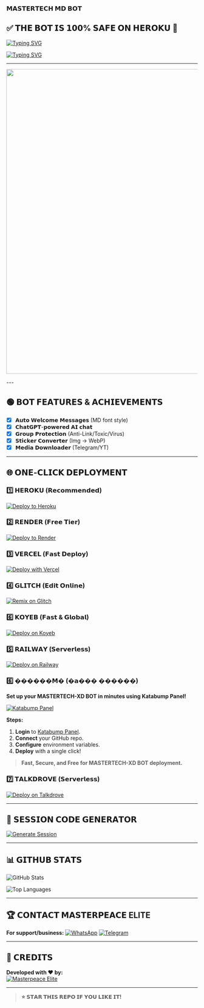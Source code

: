 ### 𝗠𝗔𝗦𝗧𝗘𝗥𝗧𝗘𝗖𝗛 𝗠𝗗 𝗕𝗢𝗧

## ✅ 𝗧𝗛𝗘 𝗕𝗢𝗧 𝗜𝗦 𝟭𝟬𝟬% 𝗦𝗔𝗙𝗘 𝗢𝗡 𝗛𝗘𝗥𝗢𝗞𝗨 💯

[![Typing SVG](https://readme-typing-svg.herokuapp.com?font=Rockstar-ExtraBold&size=30&pause=2000&color=8A2BE2&center=true&vCenter=true&width=815&height=60&lines=𝗠𝗔𝗦𝗧𝗘𝗥𝗧𝗘𝗖𝗛~X𝗗+𝗠𝗔𝗦𝗧𝗘𝗥𝗧𝗘𝗖𝗛~X𝗗+𝗠𝗔𝗦𝗧𝗘𝗥𝗧𝗘𝗖𝗛~X𝗗+𝗠𝗔𝗦𝗧𝗘𝗥𝗧𝗘𝗖𝗛~X𝗗)](https://git.io/typing-svg)

[![Typing SVG](https://readme-typing-svg.herokuapp.com?font=Rockstar-ExtraBold&size=30&pause=2000&color=FF1493&center=true&vCenter=true&width=815&height=60&lines=𝗖𝗥𝗘𝗔𝗧𝗘𝗗+𝗕𝗬+𝗠𝗔𝗦𝗧𝗘𝗥𝗣𝗘𝗔𝗖𝗘~𝗘𝗟𝗜𝗧𝗘)](https://git.io/typing-svg)

---
<p align="center"><img src="https://i.ibb.co/yBYGfQSH/file-000000006ab8622f84f751fde440202a.png" width="700" height="800"/></p>
---

## 🟢 𝗕𝗢𝗧 𝗙𝗘𝗔𝗧𝗨𝗥𝗘𝗦 & 𝗔𝗖𝗛𝗜𝗘𝗩𝗘𝗠𝗘𝗡𝗧𝗦
- [x] 𝗔𝘂𝘁𝗼 𝗪𝗲𝗹𝗰𝗼𝗺𝗲 𝗠𝗲𝘀𝘀𝗮𝗴𝗲𝘀 (MD font style)
- [x] 𝗖𝗵𝗮𝘁𝗚𝗣𝗧-𝗽𝗼𝘄𝗲𝗿𝗲𝗱 𝗔𝗜 𝗰𝗵𝗮𝘁
- [x] 𝗚𝗿𝗼𝘂𝗽 𝗣𝗿𝗼𝘁𝗲𝗰𝘁𝗶𝗼𝗻 (Anti-Link/Toxic/Virus)
- [x] 𝗦𝘁𝗶𝗰𝗸𝗲𝗿 𝗖𝗼𝗻𝘃𝗲𝗿𝘁𝗲𝗿 (Img → WebP)
- [x] 𝗠𝗲𝗱𝗶𝗮 𝗗𝗼𝘄𝗻𝗹𝗼𝗮𝗱𝗲𝗿 (Telegram/YT)

---

## 🌐 𝗢𝗡𝗘-𝗖𝗟𝗜𝗖𝗞 𝗗𝗘𝗣𝗟𝗢𝗬𝗠𝗘𝗡𝗧

### 1️⃣ 𝗛𝗘𝗥𝗢𝗞𝗨 (𝗥𝗲𝗰𝗼𝗺𝗺𝗲𝗻𝗱𝗲𝗱)
[![Deploy to Heroku](https://img.shields.io/badge/𝗗𝗘𝗣𝗟𝗢𝗬_𝗢𝗻_𝗛𝗘𝗥𝗢𝗞𝗨-430098?style=for-the-badge&logo=heroku)](https://dashboard.heroku.com/new?template=https://github.com/Mastertech-XD/MASTERTECH-XD-V2)

### 2️⃣ 𝗥𝗘𝗡𝗗𝗘𝗥 (𝗙𝗿𝗲𝗲 𝗧𝗶𝗲𝗿)
[![Deploy to Render](https://img.shields.io/badge/𝗗𝗘𝗣𝗟𝗢𝗬_𝗼𝗻_𝗥𝗘𝗡𝗗𝗘𝗥-46E3B7?style=for-the-badge&logo=render)](https://render.com/deploy?repo=https://github.com/Mastertech-XD/MASTERTECH-XD-V2)

### 3️⃣ 𝗩𝗘𝗥𝗖𝗘𝗟 (𝗙𝗮𝘀𝘁 𝗗𝗲𝗽𝗹𝗼𝘆)
[![Deploy with Vercel](https://img.shields.io/badge/𝗗𝗘𝗣𝗟𝗢𝗬_𝗼𝗻_𝗩𝗘𝗥𝗖𝗘𝗟-000000?style=for-the-badge&logo=vercel)](https://vercel.com/new/clone?repository-url=https://github.com/Mastertech-XD/MASTERTECH-XD-V2)

### 4️⃣ 𝗚𝗟𝗜𝗧𝗖𝗛 (𝗘𝗱𝗶𝘁 𝗢𝗻𝗹𝗶𝗻𝗲)
[![Remix on Glitch](https://img.shields.io/badge/𝗥𝗘𝗠𝗜𝗫_𝗼𝗻_𝗚𝗟𝗜𝗧𝗖𝗛-3333FF?style=for-the-badge&logo=glitch)](https://glitch.com/edit/#!/import/github/Mastertech-XD/MASTERTECH-XD-V2)

### 6️⃣ 𝗞𝗢𝗬𝗘𝗕 (𝗙𝗮𝘀𝘁 & 𝗚𝗹𝗼𝗯𝗮𝗹)
[![Deploy on Koyeb](https://img.shields.io/badge/𝗗𝗘𝗣𝗟𝗢𝗬_𝗼𝗻_𝗞𝗢𝗬𝗘𝗕-121212?style=for-the-badge&logo=koyeb&logoColor=white)](https://app.koyeb.com/deploy?type=git&repository=github.com/Mastertech-XD/MASTERTECH-XD-V2&branch=main&name=mastertech-md)


### 5️⃣ 𝗥𝗔𝗜𝗟𝗪𝗔𝗬 (𝗦𝗲𝗿𝘃𝗲𝗿𝗹𝗲𝘀𝘀)
[![Deploy on Railway](https://img.shields.io/badge/𝗗𝗘𝗣𝗟𝗢𝗬_𝗼𝗻_𝗥𝗔𝗜𝗟𝗪𝗔𝗬-0B1D3F?style=for-the-badge&logo=railway)](https://railway.app/new/template?template=https://github.com/Mastertech-XD/MASTERTECH-XD-V2)


### 6️⃣ ������𝗠� (�𝗮��� ������)

**Set up your MASTERTECH-XD BOT in minutes using Katabump Panel!**

[![Katabump Panel](https://img.shields.io/badge/KATABUMP_PANEL-8A2BE2?style=for-the-badge&logo=server&logoColor=white)](https://dashboard.katabump.com/auth/login#203630)

**Steps:**
1. **Login** to [Katabump Panel](https://dashboard.katabump.com/auth/login#203630).
2. **Connect** your GitHub repo.
3. **Configure** environment variables.
4. **Deploy** with a single click!

> **Fast, Secure, and Free for MASTERTECH-XD BOT deployment.**

### 7️⃣ 𝗧𝗔𝗟𝗞𝗗𝗥𝗢𝗩𝗘 (𝗦𝗲𝗿𝘃𝗲𝗿𝗹𝗲𝘀𝘀)
[![Deploy on Talkdrove](https://img.shields.io/badge/DEPLOY_on_TALKDROVE-0A66C2?style=for-the-badge&logo=globe&logoColor=white)](https://talkdrove.com/new/template?template=https://github.com/Mastertech-XD/MASTERTECH-XD-V2)



---

## 🔑 𝗦𝗘𝗦𝗦𝗜𝗢𝗡 𝗖𝗢𝗗𝗘 𝗚𝗘𝗡𝗘𝗥𝗔𝗧𝗢𝗥
[![Generate Session](https://img.shields.io/badge/𝗚𝗘𝗡𝗘𝗥𝗔𝗧𝗘_𝗦𝗘𝗦𝗦𝗜𝗢𝗡_𝗖𝗢𝗗𝗘-FF9900?style=for-the-badge)](https://elite-master-pair.onrender.com)

---

## 📊 𝗚𝗜𝗧𝗛𝗨𝗕 𝗦𝗧𝗔𝗧𝗦
![GitHub Stats](https://github-readme-stats.vercel.app/api?username=Mastertech-XD&repo=MASTERTECH-XD-V2&show_icons=true&theme=dark)

![Top Languages](https://github-readme-stats.vercel.app/api/top-langs/?username=Mastertech-XD&layout=compact&theme=dark)

---

## 🏆 𝗖𝗢𝗡𝗧𝗔𝗖𝗧 𝗠𝗔𝗦𝗧𝗘𝗥𝗣𝗘𝗔𝗖𝗘 ELITE
**For support/business:**
[![WhatsApp](https://img.shields.io/badge/𝗪𝗵𝗮𝘁𝘀𝗔𝗽𝗽-25D366?style=for-the-badge&logo=whatsapp&logoColor=white)](https://wa.me/254743727510)
[![Telegram](https://img.shields.io/badge/𝗧𝗲𝗹𝗲𝗴𝗿𝗮𝗺-26A5E4?style=for-the-badge&logo=telegram&logoColor=white)](https://t.me/masterpeace_elite)

---

## 🧠 𝗖𝗥𝗘𝗗𝗜𝗧𝗦
**Developed with ❤️ by:**  
[![Masterpeace Elite](https://img.shields.io/badge/𝗠𝗔𝗦𝗧𝗘𝗥𝗣𝗘𝗔𝗖𝗘_𝗘𝗟𝗜𝗧𝗘-FF0000?style=for-the-badge)](https://github.com/Mastertech-XD/MASTERTECH-XD-V2)

---

> **⭐ 𝗦𝗧𝗔𝗥 𝗧𝗛𝗜𝗦 𝗥𝗘𝗣𝗢 𝗜𝗙 𝗬𝗢𝗨 𝗟𝗜𝗞𝗘 𝗜𝗧!**







